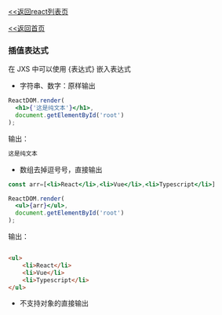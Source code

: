 [<<返回react列表页](/react/index)

[<<返回首页](/index)


### 插值表达式
在 JXS 中可以使用 {表达式} 嵌入表达式



* 字符串、数字：原样输出

```jsx
ReactDOM.render(
  <h1>{'这是纯文本'}</h1>,
  document.getElementById('root')
);

```

输出：

```html
这是纯文本
```

* 数组去掉逗号号，直接输出

```jsx
const arr=[<li>React</li>,<li>Vue</li>,<li>Typescript</li>]

ReactDOM.render(
  <ul>{arr}</ul>,
  document.getElementById('root')
);

```

输出：

```html

<ul>
    <li>React</li>
    <li>Vue</li>
    <li>Typescript</li>
</ul>

```


* 不支持对象的直接输出